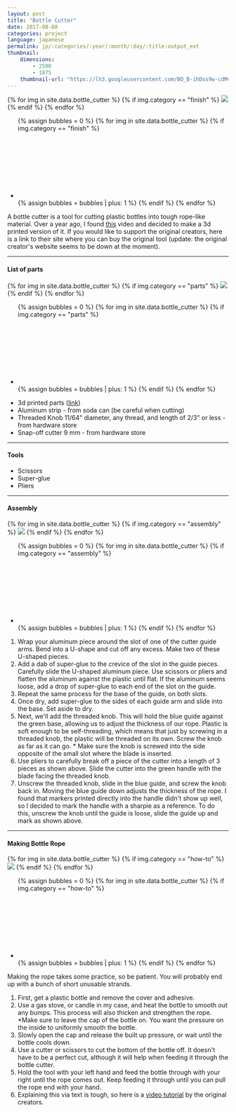 ```yaml
---
layout: post
title: "Bottle Cutter"
date: 2017-08-08
categories: project
language: japanese
permalink: jp/:categories/:year/:month/:day/:title:output_ext
thumbnail: 
    dimensions: 
        - 2500
        - 1875
    thumbnail-url: "https://lh3.googleusercontent.com/BO_B-ihDos9w-cdM4qCKRd3bJ-yZ5LOZuJsSsL1NILnpv8BytP3cIyZfe7qZet8NnU8HtwmIHL7xriHYDKp745xm5C0UBIyShopWO86VwI4z9mP9Uep04MzXde_LcKlu5yw5-1qancA=w1920-h1080"
---
```


<main>
    <div id="finish" class="slide-gallery">
            {% for img in site.data.bottle_cutter %}
                {% if img.category == "finish" %}
                    <img class="slides" src="{{img.img-url}}">
                {% endif %}
            {% endfor %}
            <ul class="controls">
            {% assign bubbles = 0 %}
                {% for img in site.data.bottle_cutter %}
                    {% if img.category == "finish" %}
                        <li class="slide-bubble highlight show" onclick="currentSlide({{bubbles}}, '#finish')" onmouseover="currentSlide({{bubbles}}, '#finish')">
                            <svg><circle/></svg> 
                        </li>
                        {% assign bubbles = bubbles | plus: 1 %}
                    {% endif %}
                {% endfor %}
            </ul>
        </div>
    <p>
        A bottle cutter is a tool for cutting plastic bottles into tough rope-like material. Over a year ago, I found <a href="https://www.youtube.com/watch?v=JMbT4DOi21U" target="_blank">this</a> video and decided to make a 3d printed version of it. If you would like to support the original creators, here is a link to their site where you can buy the original tool (update: the original creator's website seems to be down at the moment).
    </p>
    <hr>
    <div>
        <h4>List of parts</h4>
        <div id="parts" class="slide-gallery">
            {% for img in site.data.bottle_cutter %}
                {% if img.category == "parts" %}
                    <img class="slides" src="{{img.img-url}}">
                {% endif %}
            {% endfor %}
            <ul class="controls">
            {% assign bubbles = 0 %}
                {% for img in site.data.bottle_cutter %}
                    {% if img.category == "parts" %}
                        <li class="slide-bubble parts highlight show" onclick="currentSlide({{bubbles}}, '#parts')" onmouseover="currentSlide({{bubbles}}, '#parts')">
                            <svg><circle/></svg> 
                        </li>
                        {% assign bubbles = bubbles | plus: 1 %}
                    {% endif %}
                {% endfor %}
            </ul>
        </div>
        <ul>
            <li>3d printed parts (<a href="https://www.thingiverse.com/thing:2477697" target="_blank">link</a>)</li>
            <li>Aluminum strip - from soda can (be careful when cutting)</li>
            <li>Threaded Knob 11/64" diameter, any thread, and length of 2/3" or less  - from hardware store</li>
            <li>Snap-off cutter 9 mm - from hardware store</li>
        </ul>
        <hr>
    </div>
    <div>
        <h4>Tools</h4>
        <ul>
            <li>Scissors</li>
            <li>Super-glue</li>
            <li>Pliers</li>
        </ul>
        <hr>
    </div>
    <div>
        <h4>Assembly</h4>
        <div  id="assembly" class="slide-gallery">
            {% for img in site.data.bottle_cutter %}
                {% if img.category == "assembly" %}
                    <img class="slides" src="{{img.img-url}}">
                {% endif %}
            {% endfor %}
            <ul class="controls">
            {% assign bubbles = 0 %}
                {% for img in site.data.bottle_cutter %}
                    {% if img.category == "assembly" %}
                        <li class="slide-bubble highlight show" onclick="currentSlide({{bubbles}}, '#assembly')" onmouseover="currentSlide({{bubbles}}, '#assembly')">
                            <svg><circle/></svg> 
                        </li>
                        {% assign bubbles = bubbles | plus: 1 %}
                    {% endif %}
                {% endfor %}
            </ul>
        </div>
        <ol>
            <li>
                Wrap your aluminum piece around the slot of one of the cutter guide arms. Bend into a U-shape and cut off any excess. Make two of these U-shaped pieces.
            </li>
            <li>
                Add a dab of super-glue to the crevice of the slot in the guide pieces. Carefully slide the U-shaped aluminum piece. Use scissors or pliers and flatten the aluminum against the plastic until flat. If the aluminum seems loose, add a drop of super-glue to each end of the slot on the guide.
            </li>
            <li>
                Repeat the same process for the base of the guide, on both slots.
            </li>
            <li>
                Once dry, add super-glue to the sides of each guide arm and slide into the base. Set aside to dry.
            </li>
            <li>
                Next, we'll add the threaded knob. This will hold the blue guide against the green base, allowing us to adjust the thickness of our rope. Plastic is soft enough to be self-threading, which means that just by screwing in a threaded knob, the plastic will be threaded on its own. Screw the knob as far as it can go.
                * Make sure the knob is screwed into the side opposite of the small slot where the blade is inserted.
            </li>
            <li>
                Use pliers to carefully break off a piece of the cutter into a length of 3 pieces as shown above. Slide the cutter into the green handle with the blade facing the threaded knob.
            </li>
            <li>
                Unscrew the threaded knob, slide in the blue guide, and screw the knob back in. Moving the blue guide down adjusts the thickness of the rope. I found that markers printed directly into the handle didn't show up well, so I decided to mark the handle with a sharpie as a reference. To do this, unscrew the knob until the guide is loose, slide the guide up and mark as shown above.
            </li>
        </ol>
        <hr>
    </div>
    <div>
        <h4>Making Bottle Rope</h4>
        <div  id="rope-making" class="slide-gallery">
            {% for img in site.data.bottle_cutter %}
                {% if img.category == "how-to" %}
                    <img class="slides" src="{{img.img-url}}">
                {% endif %}
            {% endfor %}
            <ul class="controls">
            {% assign bubbles = 0 %}
                {% for img in site.data.bottle_cutter %}
                    {% if img.category == "how-to" %}
                        <li class="slide-bubble highlight show" onclick="currentSlide({{bubbles}}, '#rope-making')" onmouseover="currentSlide({{bubbles}}, '#rope-making')">
                            <svg><circle/></svg> 
                        </li>
                        {% assign bubbles = bubbles | plus: 1 %}
                    {% endif %}
                {% endfor %}
            </ul>
        </div>
        <div>
            <p>
                Making the rope takes some practice, so be patient. You will probably end up with a bunch of short unusable strands.
            </p>
            <ol>
                <li>
                    First, get a plastic bottle and remove the cover and adhesive.
                </li>
                <li>
                    Use a gas stove, or candle in my case, and heat the bottle to smooth out any bumps. This process will also thicken and strengthen the rope. *Make sure to leave the cap of the bottle on. You want the pressure on the inside to uniformly smooth the bottle.
                </li>
                <li>
                    Slowly open the cap and release the built up pressure, or wait until the bottle cools down.
                </li>
                <li>
                    Use a cutter or scissors to cut the bottom of the bottle off. It doesn't have to be a perfect cut, although it will help when feeding it through the bottle cutter.
                </li>
                <li>
                    Hold the tool with your left hand and feed the bottle through with your right until the rope comes out. Keep feeding it through until you can pull the rope end with your hand.
                </li>
                <li>
                    Explaining this via text is tough, so here is a <a href="https://www.youtube.com/watch?v=7SlcNIiVtNM" target="_blank">video tutorial</a> by the original creators.
                </li>
            </ol>
        </div>
    </div>